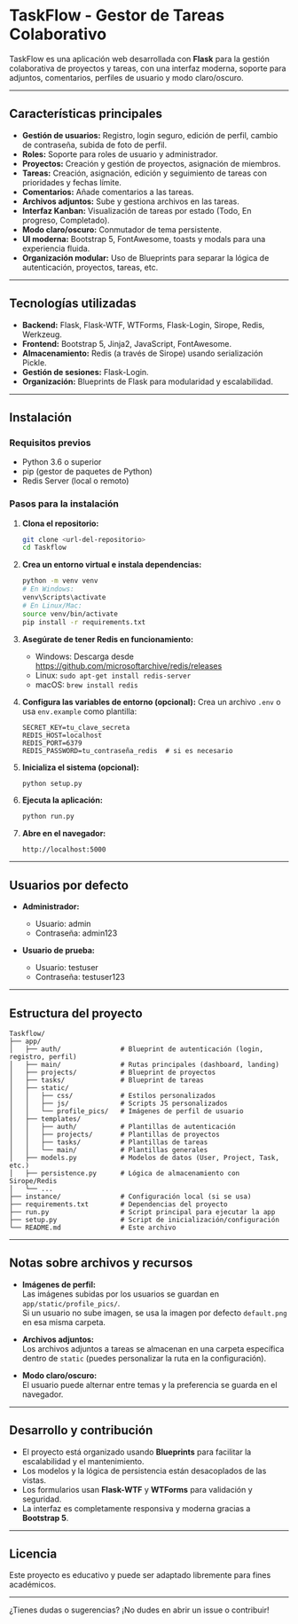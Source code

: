 # TaskFlow - Gestor de Tareas Colaborativo

TaskFlow es una aplicación web desarrollada con **Flask** para la gestión colaborativa de proyectos y tareas, con una interfaz moderna, soporte para adjuntos, comentarios, perfiles de usuario y modo claro/oscuro.

---

## Características principales

- **Gestión de usuarios:** Registro, login seguro, edición de perfil, cambio de contraseña, subida de foto de perfil.
- **Roles:** Soporte para roles de usuario y administrador.
- **Proyectos:** Creación y gestión de proyectos, asignación de miembros.
- **Tareas:** Creación, asignación, edición y seguimiento de tareas con prioridades y fechas límite.
- **Comentarios:** Añade comentarios a las tareas.
- **Archivos adjuntos:** Sube y gestiona archivos en las tareas.
- **Interfaz Kanban:** Visualización de tareas por estado (Todo, En progreso, Completado).
- **Modo claro/oscuro:** Conmutador de tema persistente.
- **UI moderna:** Bootstrap 5, FontAwesome, toasts y modals para una experiencia fluida.
- **Organización modular:** Uso de Blueprints para separar la lógica de autenticación, proyectos, tareas, etc.

---

## Tecnologías utilizadas

- **Backend:** Flask, Flask-WTF, WTForms, Flask-Login, Sirope, Redis, Werkzeug.
- **Frontend:** Bootstrap 5, Jinja2, JavaScript, FontAwesome.
- **Almacenamiento:** Redis (a través de Sirope) usando serialización Pickle.
- **Gestión de sesiones:** Flask-Login.
- **Organización:** Blueprints de Flask para modularidad y escalabilidad.

---

## Instalación

### Requisitos previos

- Python 3.6 o superior
- pip (gestor de paquetes de Python)
- Redis Server (local o remoto)

### Pasos para la instalación

1. **Clona el repositorio:**
   ```sh
   git clone <url-del-repositorio>
   cd Taskflow
   ```

2. **Crea un entorno virtual e instala dependencias:**
   ```sh
   python -m venv venv
   # En Windows:
   venv\Scripts\activate
   # En Linux/Mac:
   source venv/bin/activate
   pip install -r requirements.txt
   ```

3. **Asegúrate de tener Redis en funcionamiento:**
   - Windows: Descarga desde https://github.com/microsoftarchive/redis/releases
   - Linux: `sudo apt-get install redis-server`
   - macOS: `brew install redis`

4. **Configura las variables de entorno (opcional):**
   Crea un archivo `.env` o usa `env.example` como plantilla:
   ```
   SECRET_KEY=tu_clave_secreta
   REDIS_HOST=localhost
   REDIS_PORT=6379
   REDIS_PASSWORD=tu_contraseña_redis  # si es necesario
   ```

5. **Inicializa el sistema (opcional):**
   ```sh
   python setup.py
   ```

6. **Ejecuta la aplicación:**
   ```sh
   python run.py
   ```

7. **Abre en el navegador:**
   ```
   http://localhost:5000
   ```

---

## Usuarios por defecto

- **Administrador:**
  - Usuario: admin
  - Contraseña: admin123

- **Usuario de prueba:**
  - Usuario: testuser
  - Contraseña: testuser123

---

## Estructura del proyecto

```
Taskflow/
├── app/
│   ├── auth/               # Blueprint de autenticación (login, registro, perfil)
│   ├── main/               # Rutas principales (dashboard, landing)
│   ├── projects/           # Blueprint de proyectos
│   ├── tasks/              # Blueprint de tareas
│   ├── static/
│   │   ├── css/            # Estilos personalizados
│   │   ├── js/             # Scripts JS personalizados
│   │   └── profile_pics/   # Imágenes de perfil de usuario
│   ├── templates/
│   │   ├── auth/           # Plantillas de autenticación
│   │   ├── projects/       # Plantillas de proyectos
│   │   ├── tasks/          # Plantillas de tareas
│   │   └── main/           # Plantillas generales
│   ├── models.py           # Modelos de datos (User, Project, Task, etc.)
│   ├── persistence.py      # Lógica de almacenamiento con Sirope/Redis
│   └── ...
├── instance/               # Configuración local (si se usa)
├── requirements.txt        # Dependencias del proyecto
├── run.py                  # Script principal para ejecutar la app
├── setup.py                # Script de inicialización/configuración
└── README.md               # Este archivo
```

---

## Notas sobre archivos y recursos

- **Imágenes de perfil:**  
  Las imágenes subidas por los usuarios se guardan en `app/static/profile_pics/`.  
  Si un usuario no sube imagen, se usa la imagen por defecto `default.png` en esa misma carpeta.

- **Archivos adjuntos:**  
  Los archivos adjuntos a tareas se almacenan en una carpeta específica dentro de `static` (puedes personalizar la ruta en la configuración).

- **Modo claro/oscuro:**  
  El usuario puede alternar entre temas y la preferencia se guarda en el navegador.

---

## Desarrollo y contribución

- El proyecto está organizado usando **Blueprints** para facilitar la escalabilidad y el mantenimiento.
- Los modelos y la lógica de persistencia están desacoplados de las vistas.
- Los formularios usan **Flask-WTF** y **WTForms** para validación y seguridad.
- La interfaz es completamente responsiva y moderna gracias a **Bootstrap 5**.

---

## Licencia

Este proyecto es educativo y puede ser adaptado libremente para fines académicos.

---

¿Tienes dudas o sugerencias? ¡No dudes en abrir un issue o contribuir! 